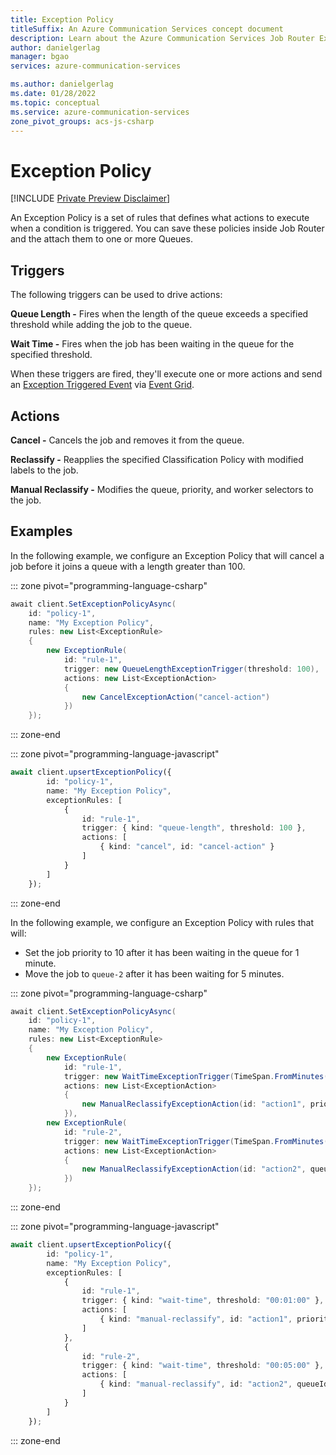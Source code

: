 ```yaml
---
title: Exception Policy
titleSuffix: An Azure Communication Services concept document
description: Learn about the Azure Communication Services Job Router Exception Policy.
author: danielgerlag
manager: bgao
services: azure-communication-services

ms.author: danielgerlag
ms.date: 01/28/2022
ms.topic: conceptual
ms.service: azure-communication-services
zone_pivot_groups: acs-js-csharp
---
```


# Exception Policy

[!INCLUDE [Private Preview Disclaimer](../../includes/private-preview-include-section.md)]

An Exception Policy is a set of rules that defines what actions to execute when a condition is triggered.  You can save these policies inside Job Router and the attach them to one or more Queues.

## Triggers

The following triggers can be used to drive actions:

**Queue Length -** Fires when the length of the queue exceeds a specified threshold while adding the job to the queue.

**Wait Time -** Fires when the job has been waiting in the queue for the specified threshold.

When these triggers are fired, they'll execute one or more actions and send an [Exception Triggered Event][exception_triggered_event] via [Event Grid][subscribe_events].

## Actions

**Cancel -** Cancels the job and removes it from the queue.

**Reclassify -** Reapplies the specified Classification Policy with modified labels to the job.

**Manual Reclassify -** Modifies the queue, priority, and worker selectors to the job.

## Examples

In the following example, we configure an Exception Policy that will cancel a job before it joins a queue with a length greater than 100.

::: zone pivot="programming-language-csharp"

```csharp
await client.SetExceptionPolicyAsync(
    id: "policy-1",
    name: "My Exception Policy",
    rules: new List<ExceptionRule>
    {
        new ExceptionRule(
            id: "rule-1",
            trigger: new QueueLengthExceptionTrigger(threshold: 100),
            actions: new List<ExceptionAction>
            {
                new CancelExceptionAction("cancel-action")
            })
    });
```

::: zone-end

::: zone pivot="programming-language-javascript"

```typescript
await client.upsertExceptionPolicy({
        id: "policy-1",
        name: "My Exception Policy",
        exceptionRules: [
            { 
                id: "rule-1",
                trigger: { kind: "queue-length", threshold: 100 },
                actions: [
                    { kind: "cancel", id: "cancel-action" }
                ]
            }
        ]
    });
```

::: zone-end

In the following example, we configure an Exception Policy with rules that will:

- Set the job priority to 10 after it has been waiting in the queue for 1 minute.
- Move the job to `queue-2` after it has been waiting for 5 minutes.

::: zone pivot="programming-language-csharp"

```csharp
await client.SetExceptionPolicyAsync(
    id: "policy-1",
    name: "My Exception Policy",
    rules: new List<ExceptionRule>
    {
        new ExceptionRule(
            id: "rule-1",
            trigger: new WaitTimeExceptionTrigger(TimeSpan.FromMinutes(1)),
            actions: new List<ExceptionAction>
            {
                new ManualReclassifyExceptionAction(id: "action1", priority: 10)
            }),
        new ExceptionRule(
            id: "rule-2",
            trigger: new WaitTimeExceptionTrigger(TimeSpan.FromMinutes(5)),
            actions: new List<ExceptionAction>
            {
                new ManualReclassifyExceptionAction(id: "action2", queueId: "queue-2")
            })
    });
```

::: zone-end

::: zone pivot="programming-language-javascript"

```typescript
await client.upsertExceptionPolicy({
        id: "policy-1",
        name: "My Exception Policy",
        exceptionRules: [
            { 
                id: "rule-1",
                trigger: { kind: "wait-time", threshold: "00:01:00" },
                actions: [
                    { kind: "manual-reclassify", id: "action1", priority: 10 }
                ]
            },
            { 
                id: "rule-2",
                trigger: { kind: "wait-time", threshold: "00:05:00" },
                actions: [
                    { kind: "manual-reclassify", id: "action2", queueId: "queue-2" }
                ]
            }
        ]
    });
```

::: zone-end

<!-- LINKS -->
[subscribe_events]: ../../how-tos/router-sdk/subscribe-events.md
[exception_triggered_event]: ../../how-tos/router-sdk/subscribe-events.md#microsoftcommunicationrouterjobexceptiontriggered

